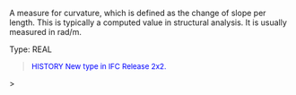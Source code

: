 A measure for curvature, which is defined as the change of slope per length. This is typically a computed value in structural analysis. It is usually measured in rad/m.

Type: REAL

> <font size="-1" color="#0000FF">HISTORY New type in IFC Release 2x2.
</font>
>